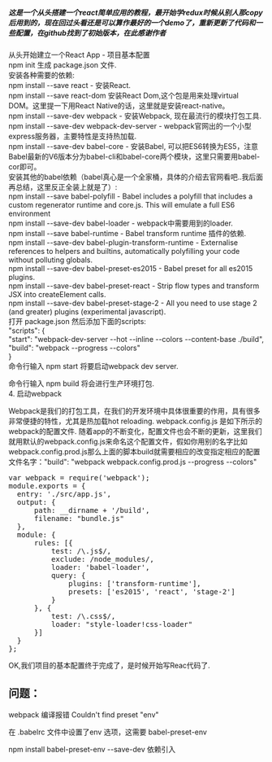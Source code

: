 <h5>这是一个从头搭建一个react简单应用的教程，最开始学redux时候从别人那copy后用到的，现在回过头看还是可以算作最好的一个demo了，重新更新了代码和一些配置，在github找到了初始版本，在此感谢作者</h5>

从头开始建立一个React App - 项目基本配置 <br />
npm init 生成 package.json 文件.<br />
安装各种需要的依赖:<br />
npm install --save react - 安装React.<br />
npm install --save react-dom 安装React Dom,这个包是用来处理virtual DOM。这里提一下用React Native的话，这里就是安装react-native。<br />
npm install --save-dev webpack - 安装Webpack, 现在最流行的模块打包工具.<br />
npm install --save-dev webpack-dev-server - webpack官网出的一个小型express服务器，主要特性是支持热加载.<br />
npm install --save-dev babel-core - 安装Babel, 可以把ES6转换为ES5，注意Babel最新的V6版本分为babel-cli和babel-core两个模块，这里只需要用babel-cor即可。<br />
安装其他的babel依赖（babel真心是一个全家桶，具体的介绍去官网看吧..我后面再总结，这里反正全装上就是了）:<br />
npm install --save babel-polyfill - Babel includes a polyfill that includes a custom regenerator runtime and core.js. This will emulate a full ES6 environment<br />
npm install --save-dev babel-loader - webpack中需要用到的loader.<br />
npm install --save babel-runtime - Babel transform runtime 插件的依赖.<br />
npm install --save-dev babel-plugin-transform-runtime - Externalise references to helpers and builtins, automatically polyfilling your code without polluting globals.<br />
npm install --save-dev babel-preset-es2015 - Babel preset for all es2015 plugins.<br />
npm install --save-dev babel-preset-react - Strip flow types and transform JSX into createElement calls.<br />
npm install --save-dev babel-preset-stage-2 - All you need to use stage 2 (and greater) plugins (experimental javascript).<br />
打开 package.json 然后添加下面的scripts:<br />
"scripts": {<br />
  "start": "webpack-dev-server --hot --inline --colors --content-base ./build",<br />
  "build": "webpack --progress --colors"<br />
}<br />
命令行输入 npm start 将要启动webpack dev server.<br />

命令行输入 npm build 将会进行生产环境打包.<br />
4. 启动webpack<br />

Webpack是我们的打包工具，在我们的开发环境中具体很重要的作用，具有很多非常便捷的特性，尤其是热加载hot reloading. webpack.config.js 是如下所示的webpack的配置文件. 随着app的不断变化，配置文件也会不断的更新，这里我们就用默认的webpack.config.js来命名这个配置文件，假如你用别的名字比如webpack.config.prod.js那么上面的脚本build就需要相应的改变指定相应的配置文件名字："build": "webpack webpack.config.prod.js --progress --colors"

<pre>
var webpack = require('webpack');
module.exports = {
  entry: './src/app.js',
  output: {
      path: __dirname + '/build',
      filename: "bundle.js"
  },
  module: {
      rules: [{
          test: /\.js$/,
          exclude: /node_modules/,
          loader: 'babel-loader',
          query: {
              plugins: ['transform-runtime'],
              presets: ['es2015', 'react', 'stage-2']
          }
      }, {
          test: /\.css$/,
          loader: "style-loader!css-loader"
      }]
  }
};
</pre>
OK,我们项目的基本配置终于完成了，是时候开始写Reac代码了.



<h2>问题：</h2>
webpack 编译报错 Couldn't find preset "env"

在 .babelrc 文件中设置了env 选项，这需要 babel-preset-env  

npm install babel-preset-env --save-dev 依赖引入

